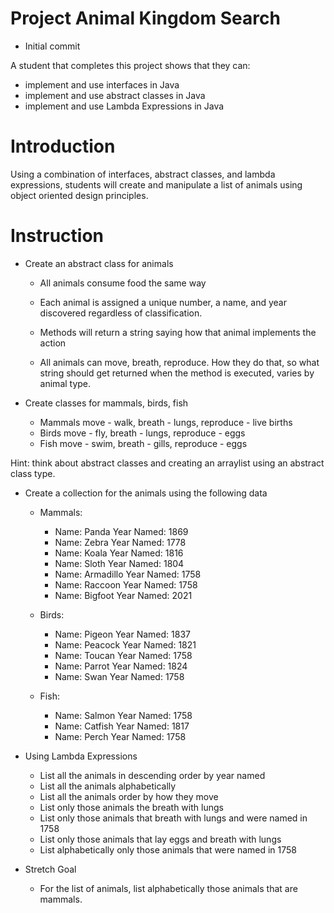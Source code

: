 # Project Animal Kingdom Search

- Initial commit

A student that completes this project shows that they can:
* implement and use interfaces in Java
* implement and use abstract classes in Java
* implement and use Lambda Expressions in Java

# Introduction

Using a combination of interfaces, abstract classes, and lambda expressions, students will create and manipulate a list of animals using object oriented design principles.

# Instruction

* Create an abstract class for animals
    * All animals consume food the same way
    * Each animal is assigned a unique number, a name, and year discovered regardless of classification.

    * Methods will return a string saying how that animal implements the action
    * All animals can move, breath, reproduce. How they do that, so what string should get returned when the method is executed, varies by animal type.
 
* Create classes for mammals, birds, fish
    * Mammals move - walk, breath - lungs, reproduce - live births
    * Birds move - fly, breath - lungs, reproduce - eggs
    * Fish move - swim, breath - gills, reproduce - eggs

Hint: think about abstract classes and creating an arraylist using an abstract class type.

* Create a collection for the animals using the following data
    * Mammals:
        * Name: Panda      Year Named: 1869
        * Name: Zebra      Year Named: 1778
        * Name: Koala      Year Named: 1816
        * Name: Sloth      Year Named: 1804
        * Name: Armadillo  Year Named: 1758
        * Name: Raccoon    Year Named: 1758
        * Name: Bigfoot    Year Named: 2021

    * Birds:
        * Name: Pigeon  Year Named: 1837
        * Name: Peacock Year Named: 1821
        * Name: Toucan  Year Named: 1758
        * Name: Parrot  Year Named: 1824
        * Name: Swan    Year Named: 1758

    * Fish:		
        * Name: Salmon  Year Named: 1758
        * Name: Catfish Year Named: 1817
        * Name: Perch   Year Named: 1758

* Using Lambda Expressions

    * List all the animals in descending order by year named
    * List all the animals alphabetically
    * List all the animals order by how they move
    * List only those animals the breath with lungs
    * List only those animals that breath with lungs and were named in 1758
    * List only those animals that lay eggs and breath with lungs
    * List alphabetically only those animals that were named in 1758 
    
* Stretch Goal
    * For the list of animals, list alphabetically those animals that are mammals.

